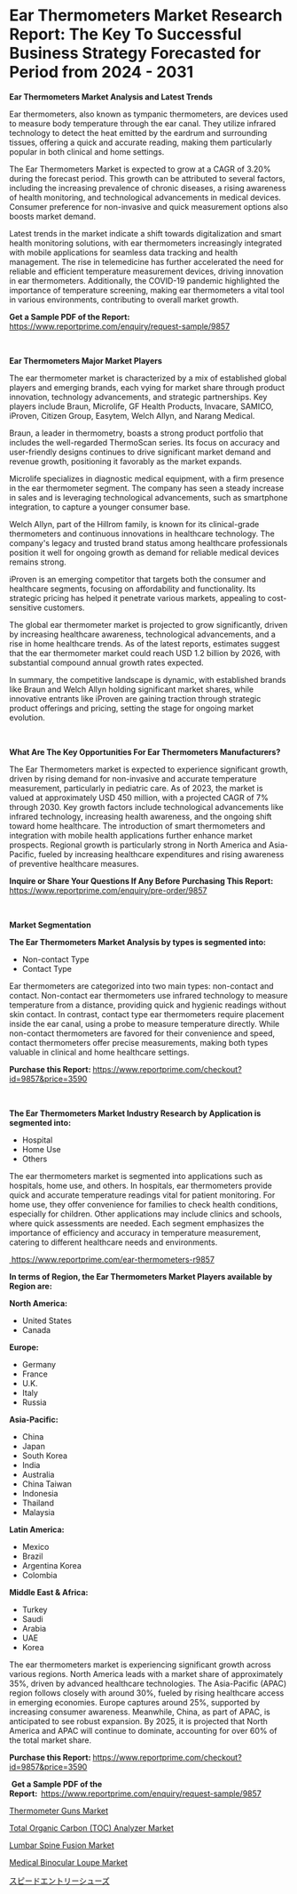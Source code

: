 <p><h1>Ear Thermometers Market Research Report: The Key To Successful Business Strategy Forecasted for Period from 2024 - 2031</h1></p><p><strong>Ear Thermometers Market Analysis and Latest Trends</strong></p>
<p><p>Ear thermometers, also known as tympanic thermometers, are devices used to measure body temperature through the ear canal. They utilize infrared technology to detect the heat emitted by the eardrum and surrounding tissues, offering a quick and accurate reading, making them particularly popular in both clinical and home settings.</p><p>The Ear Thermometers Market is expected to grow at a CAGR of 3.20% during the forecast period. This growth can be attributed to several factors, including the increasing prevalence of chronic diseases, a rising awareness of health monitoring, and technological advancements in medical devices. Consumer preference for non-invasive and quick measurement options also boosts market demand.</p><p>Latest trends in the market indicate a shift towards digitalization and smart health monitoring solutions, with ear thermometers increasingly integrated with mobile applications for seamless data tracking and health management. The rise in telemedicine has further accelerated the need for reliable and efficient temperature measurement devices, driving innovation in ear thermometers. Additionally, the COVID-19 pandemic highlighted the importance of temperature screening, making ear thermometers a vital tool in various environments, contributing to overall market growth.</p></p>
<p><strong>Get a Sample PDF of the Report:&nbsp;</strong> <a href="https://www.reportprime.com/enquiry/request-sample/9857">https://www.reportprime.com/enquiry/request-sample/9857</a></p>
<p>&nbsp;</p>
<p><strong>Ear Thermometers Major Market Players</strong></p>
<p><p>The ear thermometer market is characterized by a mix of established global players and emerging brands, each vying for market share through product innovation, technology advancements, and strategic partnerships. Key players include Braun, Microlife, GF Health Products, Invacare, SAMICO, iProven, Citizen Group, Easytem, Welch Allyn, and Narang Medical.</p><p>Braun, a leader in thermometry, boasts a strong product portfolio that includes the well-regarded ThermoScan series. Its focus on accuracy and user-friendly designs continues to drive significant market demand and revenue growth, positioning it favorably as the market expands.</p><p>Microlife specializes in diagnostic medical equipment, with a firm presence in the ear thermometer segment. The company has seen a steady increase in sales and is leveraging technological advancements, such as smartphone integration, to capture a younger consumer base.</p><p>Welch Allyn, part of the Hillrom family, is known for its clinical-grade thermometers and continuous innovations in healthcare technology. The company's legacy and trusted brand status among healthcare professionals position it well for ongoing growth as demand for reliable medical devices remains strong.</p><p>iProven is an emerging competitor that targets both the consumer and healthcare segments, focusing on affordability and functionality. Its strategic pricing has helped it penetrate various markets, appealing to cost-sensitive customers.</p><p>The global ear thermometer market is projected to grow significantly, driven by increasing healthcare awareness, technological advancements, and a rise in home healthcare trends. As of the latest reports, estimates suggest that the ear thermometer market could reach USD 1.2 billion by 2026, with substantial compound annual growth rates expected.</p><p>In summary, the competitive landscape is dynamic, with established brands like Braun and Welch Allyn holding significant market shares, while innovative entrants like iProven are gaining traction through strategic product offerings and pricing, setting the stage for ongoing market evolution.</p></p>
<p>&nbsp;</p>
<p><strong>What Are The Key Opportunities For Ear Thermometers Manufacturers?</strong></p>
<p><p>The Ear Thermometers market is expected to experience significant growth, driven by rising demand for non-invasive and accurate temperature measurement, particularly in pediatric care. As of 2023, the market is valued at approximately USD 450 million, with a projected CAGR of 7% through 2030. Key growth factors include technological advancements like infrared technology, increasing health awareness, and the ongoing shift toward home healthcare. The introduction of smart thermometers and integration with mobile health applications further enhance market prospects. Regional growth is particularly strong in North America and Asia-Pacific, fueled by increasing healthcare expenditures and rising awareness of preventive healthcare measures.</p></p>
<p><strong>Inquire or Share Your Questions If Any Before Purchasing This Report:</strong> <a href="https://www.reportprime.com/enquiry/pre-order/9857">https://www.reportprime.com/enquiry/pre-order/9857</a></p>
<p>&nbsp;</p>
<p><strong>Market Segmentation</strong></p>
<p><strong>The Ear Thermometers Market Analysis by types is segmented into:</strong></p>
<p><ul><li>Non-contact Type</li><li>Contact Type</li></ul></p>
<p><p>Ear thermometers are categorized into two main types: non-contact and contact. Non-contact ear thermometers use infrared technology to measure temperature from a distance, providing quick and hygienic readings without skin contact. In contrast, contact type ear thermometers require placement inside the ear canal, using a probe to measure temperature directly. While non-contact thermometers are favored for their convenience and speed, contact thermometers offer precise measurements, making both types valuable in clinical and home healthcare settings.</p></p>
<p><strong>Purchase this Report:&nbsp;</strong><a href="https://www.reportprime.com/checkout?id=9857&price=3590">https://www.reportprime.com/checkout?id=9857&price=3590</a></p>
<p>&nbsp;</p>
<p><strong>The Ear Thermometers Market Industry Research by Application is segmented into:</strong></p>
<p><ul><li>Hospital</li><li>Home Use</li><li>Others</li></ul></p>
<p><p>The ear thermometers market is segmented into applications such as hospitals, home use, and others. In hospitals, ear thermometers provide quick and accurate temperature readings vital for patient monitoring. For home use, they offer convenience for families to check health conditions, especially for children. Other applications may include clinics and schools, where quick assessments are needed. Each segment emphasizes the importance of efficiency and accuracy in temperature measurement, catering to different healthcare needs and environments.</p></p>
<p><a href="https://www.reportprime.com/ear-thermometers-r9857">&nbsp;https://www.reportprime.com/ear-thermometers-r9857</a></p>
<p><strong>In terms of Region, the Ear Thermometers Market Players available by Region are:</strong></p>
<p>
    <p> <strong> North America: </strong>
        <ul>
            <li>United States</li>
            <li>Canada</li>
        </ul>
        </p> 
    <p> <strong> Europe: </strong>
        <ul>
            <li>Germany</li>
            <li>France</li>
            <li>U.K.</li>
            <li>Italy</li>
            <li>Russia</li>
        </ul>
        </p> 
    <p> <strong> Asia-Pacific: </strong>
        <ul>
            <li>China</li>
            <li>Japan</li>
            <li>South Korea</li>
            <li>India</li>
            <li>Australia</li>
            <li>China Taiwan</li>
            <li>Indonesia</li>
            <li>Thailand</li>
            <li>Malaysia</li>
        </ul>
        </p> 
    <p> <strong> Latin America: </strong>
        <ul>
            <li>Mexico</li>
            <li>Brazil</li>
            <li>Argentina Korea</li>
            <li>Colombia</li>
        </ul>
        </p> 
    <p> <strong> Middle East & Africa: </strong>
        <ul>
            <li>Turkey</li>
            <li>Saudi</li>
            <li>Arabia</li>
            <li>UAE</li>
            <li>Korea</li>
        </ul>
    </p>
    </p>
<p><p>The ear thermometers market is experiencing significant growth across various regions. North America leads with a market share of approximately 35%, driven by advanced healthcare technologies. The Asia-Pacific (APAC) region follows closely with around 30%, fueled by rising healthcare access in emerging economies. Europe captures around 25%, supported by increasing consumer awareness. Meanwhile, China, as part of APAC, is anticipated to see robust expansion. By 2025, it is projected that North America and APAC will continue to dominate, accounting for over 60% of the total market share.</p></p>
<p><strong>Purchase this Report: </strong><a href="https://www.reportprime.com/checkout?id=9857&price=3590">https://www.reportprime.com/checkout?id=9857&price=3590</a></p>
<p>&nbsp;<strong>Get a Sample PDF of the Report:&nbsp;&nbsp;</strong><a href="https://www.reportprime.com/enquiry/request-sample/9857">https://www.reportprime.com/enquiry/request-sample/9857</a></p>
<p><strong></strong></p>
<p><p><a href="https://github.com/SanjidaMahmud81/Market-Research-Report-List-1/blob/main/thermometer-guns-market.md">Thermometer Guns Market</a></p><p><a href="https://medium.com/@hskdk2672/the-total-organic-carbon-toc-analyzer-market-has-grown-significantly-as-a-result-of-several-766ad6403923">Total Organic Carbon (TOC) Analyzer Market</a></p><p><a href="https://www.linkedin.com/pulse/lumbar-spine-fusion-market-global-regional-analysis-focus-end-nb87f?trackingId=s7B8qws0TqSNKY4CbaqzTg%3D%3D">Lumbar Spine Fusion Market</a></p><p><a href="https://medium.com/@hskdk2672/the-global-market-overview-of-the-medical-binocular-loupe-market-provides-a-unique-perspective-on-c22d555c46c2">Medical Binocular Loupe Market</a></p><p><a href="https://medium.com/@opalkilback2023/speed-entry-shoes-market-%E3%81%AE%E3%82%B0%E3%83%AD%E3%83%BC%E3%83%90%E3%83%AB%E5%B8%82%E5%A0%B4%E6%A6%82%E8%A6%81%E3%81%AF-%E4%B8%96%E7%95%8C%E3%81%8A%E3%82%88%E3%81%B3%E4%B8%BB%E8%A6%81%E5%B8%82%E5%A0%B4%E3%81%AB%E3%81%8A%E3%81%91%E3%82%8B%E6%A5%AD%E7%95%8C%E3%81%AB%E5%BD%B1%E9%9F%BF%E3%82%92%E4%B8%8E%E3%81%88%E3%82%8B%E4%B8%BB%E8%A6%81%E3%81%AA%E3%83%88%E3%83%AC%E3%83%B3%E3%83%89%E3%81%AB%E3%81%A4%E3%81%84%E3%81%A6-%E7%8B%AC%E8%87%AA%E3%81%AE%E8%A6%96%E7%82%B9%E3%82%92%E6%8F%90%E4%BE%9B%E3%81%97%E3%81%BE%E3%81%99-c23061fc482b">スピードエントリーシューズ</a></p></p>